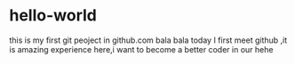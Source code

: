# hello-world
this is my first git peoject in github.com bala bala
today I first meet github ,it is amazing experience here,i want to become a better coder in our 
hehe
